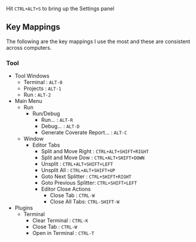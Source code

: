 
Hit `CTRL+ALT+S` to bring up the Settings panel

## Key Mappings

The following are the key mappings I use the most and these are consistent across computers.

### Tool

* Tool Windows
  * Terminal : `ALT-0`
  * Projects : `ALT-1`
  * Run : `ALT-2`
* Main Menu
  * Run
    * Run/Debug
      * Run... : `ALT-R`
      * Debug... : `ALT-D`
      * Generate Coverate Report... : `ALT-C`
  * Window
    * Editor Tabs
      * Split and Move Right : `CTRL+ALT+SHIFT+RIGHT`
      * Split and Move Dow  : `CTRL+ALT+SHIFT+DOWN`
      * Unsplit : `CTRL+ALT+SHIFT+LEFT`
      * Unsplit All : `CTRL+ALT+SHIFT+UP`
      * Goto Next Splitter : `CTRL+SHIFT+RIGHT`
      * Goto Previous Splitter: `CTRL+SHIFT+LEFT`
      * Editor Close Actions
        * Close Tab : `CTRL-W`
        * Close All Tabs: `CTRL-SHIFT-W` 
* Plugins
  * Terminal
    * Clear Terminal : `CTRL-K`
    * Close Tab : `CTRL-W`
    * Open in Terminal : `CTRL-T`
